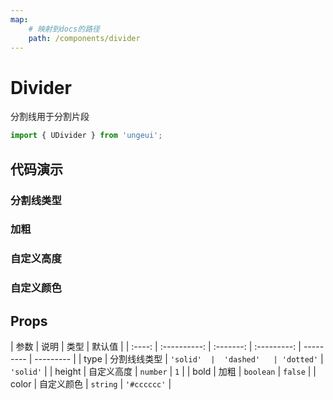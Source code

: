 ```yaml
---
map:
    # 映射到docs的路径
    path: /components/divider
---
```


# Divider

分割线用于分割片段

```js
import { UDivider } from 'ungeui';
```

## 代码演示

### 分割线类型

<demo src="./demo/type.vue"
  language="vue"
  title="基本用法"
  desc="基本的实线、点线、虚线">
</demo>

### 加粗

<demo src="./demo/bold.vue"
  language="vue"
  title="基本用法"
  desc="加粗">
</demo>

### 自定义高度

<demo src="./demo/height.vue"
  language="vue"
  title="基本用法"
  desc="自定义线的高度">
</demo>

### 自定义颜色

<demo src="./demo/color.vue"
  language="vue"
  title="基本用法"
  desc="支持十六进制、RGBA">
</demo>

## Props

|  参数  |     说明     |   类型    |   默认值    |
| :----: | :----------: | :-------: | :---------: | --------- | --------- |
|  type  | 分割线线类型 | `'solid'  |  'dashed'   | 'dotted'` | `'solid'` |
| height |  自定义高度  | `number`  |     `1`     |
|  bold  |     加粗     | `boolean` |   `false`   |
| color  |  自定义颜色  | `string`  | `'#cccccc'` |
